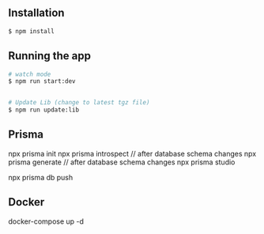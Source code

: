 ## Installation

```bash
$ npm install
```

## Running the app

```bash
# watch mode
$ npm run start:dev


# Update Lib (change to latest tgz file)
$ npm run update:lib
```

## Prisma
npx prisma init
npx prisma introspect // after database schema changes
npx prisma generate // after database schema changes
npx prisma studio

npx prisma db push


## Docker
docker-compose up -d